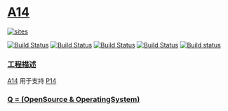 # [A14](https://github.com/OS-Q/A14)

[![sites](http://182.61.61.133/link/resources/OSQ.png)](http://www.OS-Q.com)

[![Build Status](https://github.com/OS-Q/A14/workflows/macos/badge.svg)](https://github.com/OS-Q/A14/actions/workflows/macos.yml)
[![Build Status](https://github.com/OS-Q/A14/workflows/ubuntu/badge.svg)](https://github.com/OS-Q/A14/actions/workflows/ubuntu.yml)
[![Build Status](https://github.com/OS-Q/A14/workflows/windows/badge.svg)](https://github.com/OS-Q/A14/actions/workflows/windows.yml)
[![Build Status](https://travis-ci.com/OS-Q/A14.svg?branch=master)](https://travis-ci.com/OS-Q/A14)
[![Build status](https://ci.appveyor.com/api/projects/status/3o5quwj5fp428ho4?svg=true)](https://ci.appveyor.com/project/Qitas/a14)

### [工程描述](https://github.com/OS-Q/A14/wiki)

[A14](https://github.com/OS-Q/A14) 用于支持 [P14](https://github.com/OS-Q/P14)

### [Q = (OpenSource & OperatingSystem) ](http://www.OS-Q.com)
